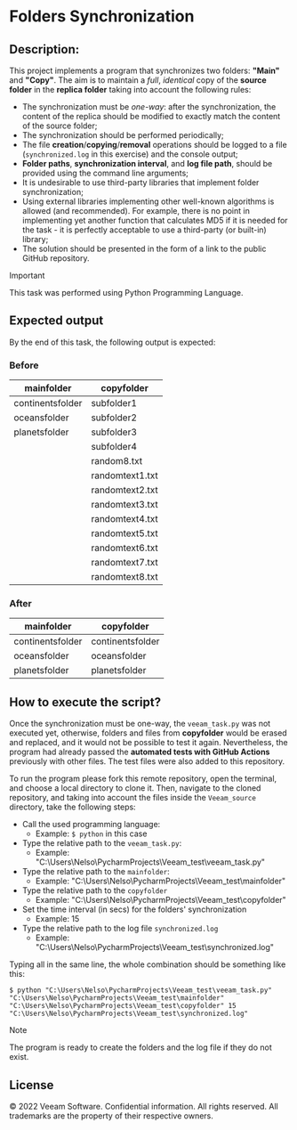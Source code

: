 # Folders Synchronization

## Description:

This project implements a program that synchronizes two folders: **"Main"** and **"Copy"**.
The aim is to maintain a *full*, *identical* copy of the **source folder** in the **replica folder** taking into account the following rules:

* The synchronization must be *one-way*: after the synchronization, the content of the replica should be modified to exactly match the content of the source folder;
* The synchronization should be performed periodically;
* The file **creation**/**copying**/**removal** operations should be logged to a file (`synchronized.log` in this exercise) and the console output;
* **Folder paths**, **synchronization interval**, and **log file path**, should be provided using the command line arguments;
* It is undesirable to use third-party libraries that implement folder synchronization;
* Using external libraries implementing other well-known algorithms is allowed (and recommended). For example, there is no point in implementing yet another function that calculates MD5 if it is needed for the task - it is perfectly acceptable to use a third-party (or built-in) library;
* The solution should be presented in the form of a link to the public GitHub repository.

> [!IMPORTANT]
> This task was performed using Python Programming Language.

## Expected output

By the end of this task, the following output is expected:

### Before

| mainfolder       | copyfolder      |
|------------------|-----------------|
| continentsfolder | subfolder1      |
| oceansfolder     | subfolder2      |
| planetsfolder    | subfolder3      |
|                  | subfolder4      |
|                  | random8.txt     |
|                  | randomtext1.txt |
|                  | randomtext2.txt |
|                  | randomtext3.txt |
|                  | randomtext4.txt |
|                  | randomtext5.txt |
|                  | randomtext6.txt |
|                  | randomtext7.txt |
|                  | randomtext8.txt |

### After

| mainfolder       | copyfolder       |
|------------------|------------------|
| continentsfolder | continentsfolder |
| oceansfolder     | oceansfolder     |
| planetsfolder    | planetsfolder    |

## How to execute the script?

Once the synchronization must be one-way, the `veeam_task.py` was not executed yet, otherwise, folders and files from **copyfolder** would be erased and replaced, and it would not be possible to test it again. Nevertheless, the program had already passed the **automated tests with GitHub Actions** previously with other files. The test files were also added to this repository.

To run the program please fork this remote repository, open the terminal, and choose a local directory to clone it.
Then, navigate to the cloned repository, and taking into account the files inside the `Veeam_source` directory, take the following steps:

* Call the used programming language:
  * Example: `$ python` in this case
* Type the relative path to the `veeam_task.py`:
  * Example: "C:\Users\Nelso\PycharmProjects\Veeam_test\veeam_task.py"
* Type the relative path to the `mainfolder`:
  * Example: "C:\Users\Nelso\PycharmProjects\Veeam_test\mainfolder"
* Type the relative path to the `copyfolder`
  * Example: "C:\Users\Nelso\PycharmProjects\Veeam_test\copyfolder"
* Set the time interval (in secs) for the folders' synchronization
  * Example: 15
* Type the relative path to the log file `synchronized.log`
  * Example: "C:\Users\Nelso\PycharmProjects\Veeam_test\synchronized.log" 

Typing all in the same line, the whole combination should be something like this:

`$ python "C:\Users\Nelso\PycharmProjects\Veeam_test\veeam_task.py" "C:\Users\Nelso\PycharmProjects\Veeam_test\mainfolder" "C:\Users\Nelso\PycharmProjects\Veeam_test\copyfolder" 15 "C:\Users\Nelso\PycharmProjects\Veeam_test\synchronized.log"`

> [!NOTE]
> The program is ready to create the folders and the log file if they do not exist.

## License

© 2022 Veeam Software. Confidential information. All rights reserved. All trademarks are the property of their respective owners.



